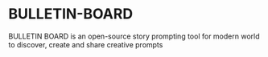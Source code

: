 # BULLETIN-BOARD
BULLETIN BOARD is an open-source story prompting tool for modern world to       discover, create and share creative prompts

